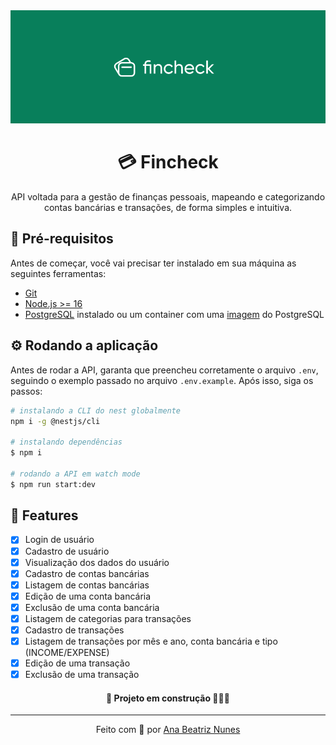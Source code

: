 <div align="center">
  <img src="./assets/fincheck-banner.png" alt="fincheck">
  <h1>💳️ Fincheck</h1>
  <p align="center">
    API voltada para a gestão de finanças pessoais, mapeando e categorizando 
    contas bancárias e transações, de forma simples e intuitiva.
  </p>
</div>

## 📍 Pré-requisitos

Antes de começar, você vai precisar ter instalado em sua máquina as 
seguintes ferramentas: 
- [Git](https://git-scm.com)
- [Node.js >= 16](https://nodejs.org/en/)
- [PostgreSQL](https://www.postgresql.org/download/) instalado ou um 
container com uma [imagem](https://hub.docker.com/_/postgres) do PostgreSQL

## ⚙️ Rodando a aplicação

Antes de rodar a API, garanta que preencheu corretamente o arquivo `.env`,
seguindo o exemplo passado no arquivo `.env.example`. Após isso, siga
os passos:

```bash
# instalando a CLI do nest globalmente
npm i -g @nestjs/cli

# instalando dependências
$ npm i

# rodando a API em watch mode
$ npm run start:dev
```

## 🚀 Features

- [x] Login de usuário
- [x] Cadastro de usuário
- [x] Visualização dos dados do usuário
- [x] Cadastro de contas bancárias
- [x] Listagem de contas bancárias
- [x] Edição de uma conta bancária
- [x] Exclusão de uma conta bancária
- [x] Listagem de categorias para transações
- [x] Cadastro de transações
- [x] Listagem de transações por mês e ano, conta bancária e tipo (INCOME/EXPENSE)
- [x] Edição de uma transação
- [x] Exclusão de uma transação

<!-- ## 🌐 Rotas

Para conferir todo o mapeamento e funcionamento das rotas, siga os
passos após baixar a aplicação: -->

<h4 align="center">🚧 Projeto em construção 👷🏻‍♀️</h4>

<hr>

<p align="center">
  Feito com 💚 por 
  <a href="https://www.linkedin.com/in/ana-beatriz-nunes/">Ana Beatriz Nunes</a>
</p>
